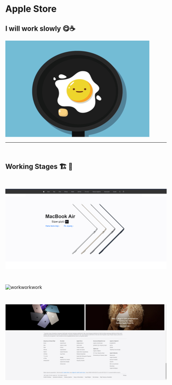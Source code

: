# Apple Store

## I will work slowly 😋☕

<img src="https://github.com/alikartalonline/Apple-Store/blob/main/assets/loading.gif" width="450" height="300" alt="Loading...">


<br>
<hr>
<br>

## Working Stages 🏗️ 🚧 

<br>

![workworkwork](https://github.com/alikartalonline/Apple-Store/blob/main/assets/chapter1.png)

<br>

![workworkwork](https://github.com/alikartalonline/Apple-Store/blob/main/assets/working1.gif)


<br>

![workworkwork](https://github.com/alikartalonline/Apple-Store/blob/main/assets/footer.png)